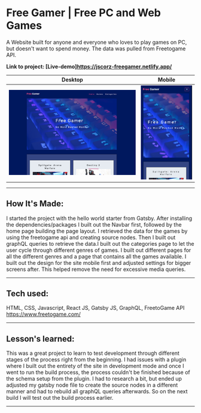 # Free Gamer | Free PC and Web Games

A Website built for anyone and everyone who loves to play games on PC, but doesn't want to spend money. The data was pulled from Freetogame API.

**Link to project: [Live-demo]https://jscorz-freegamer.netlify.app/**

|                   Desktop                    |                        Mobile                        |
| :------------------------------------------: | :--------------------------------------------------: |
| ![meals2u](src/assets/images/free-gamer.png) | ![meals2u2](src/assets/images/free-gamer-mobile.png) |

---

## **How It's Made:**

I started the project with the hello world starter from Gatsby. After installing the dependencies/packages I built out the Navbar first, followed by the home page building the page layout. I retrieved the data for the games by using the freetogame api and creating source nodes. Then I built out graphQL queries to retrieve the data.I built out the categories page to let the user cycle through different genres of games. I built out different pages for all the different genres and a page that contains all the games available. I built out the design for the site mobile first and adjusted settings for bigger screens after. This helped remove the need for excessive media queries.

---

## **Tech used:**

HTML, CSS, Javascript, React JS, Gatsby JS, GraphQL, FreetoGame API https://www.freetogame.com/

---

## **Lesson's learned:**

This was a great project to learn to test development through different stages of the process right from the beginning. I had issues with a plugin where I built out the entirety of the site in development mode and once I went to run the build process, the process couldn't be finished because of the schema setup from the plugin. I had to research a bit, but ended up adjusted my gatsby node file to create the source nodes in a different manner and had to rebuild all graphQL queries afterwards. So on the next build I will test out the build process earlier.

---
